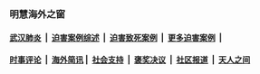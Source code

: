 
### 明慧海外之窗

####  [武汉肺炎](indexes/365.md?t=04201901) &nbsp;|&nbsp;  [迫害案例综述](indexes/328.md?t=04201901) &nbsp;|&nbsp; [迫害致死案例](indexes/277.md?t=04201901)  &nbsp;|&nbsp; [更多迫害案例](indexes/81.md?t=04201901)  &nbsp;|&nbsp; 
####  [时事评论](indexes/19.md?t=04201901) &nbsp;|&nbsp; [海外简讯](indexes/245.md?t=04201901)&nbsp;|&nbsp;  [社会支持](indexes/140.md?t=04201901) &nbsp;|&nbsp; [褒奖决议](indexes/282.md?t=04201901) &nbsp;|&nbsp; [社区报道](indexes/91.md?t=04201901)  &nbsp;|&nbsp; [天人之间](indexes/78.md?t=04201901) 

